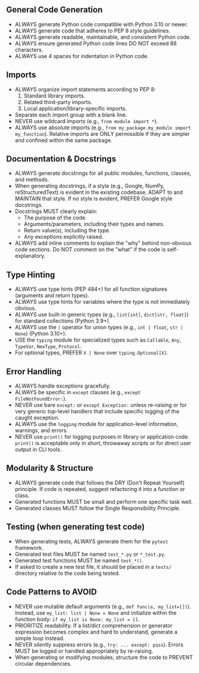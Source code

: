 ## General Code Generation

- ALWAYS generate Python code compatible with Python 3.10 or newer.
- ALWAYS generate code that adheres to PEP 8 style guidelines.
- ALWAYS generate readable, maintainable, and consistent Python code.
- ALWAYS ensure generated Python code lines DO NOT exceed 88 characters.
- ALWAYS use 4 spaces for indentation in Python code.

## Imports

- ALWAYS organize import statements according to PEP 8:
    1. Standard library imports.
    2. Related third-party imports.
    3. Local application/library-specific imports.
- Separate each import group with a blank line.
- NEVER use wildcard imports (e.g., `from module import *`).
- ALWAYS use absolute imports (e.g., `from my_package.my_module import my_function`). Relative imports are ONLY permissible if they are simpler and confined within the same package.

## Documentation & Docstrings

- ALWAYS generate docstrings for all public modules, functions, classes, and methods.
- When generating docstrings, if a style (e.g., Google, NumPy, reStructuredText) is evident in the existing codebase, ADAPT to and MAINTAIN that style. If no style is evident, PREFER Google style docstrings.
- Docstrings MUST clearly explain:
  - The purpose of the code.
  - Arguments/parameters, including their types and names.
  - Return value(s), including the type.
  - Any exceptions explicitly raised.
- ALWAYS add inline comments to explain the "why" behind non-obvious code sections. Do NOT comment on the "what" if the code is self-explanatory.

## Type Hinting

- ALWAYS use type hints (PEP 484+) for all function signatures (arguments and return types).
- ALWAYS use type hints for variables where the type is not immediately obvious.
- ALWAYS use built-in generic types (e.g., `list[int]`, `dict[str, float]`) for standard collections (Python 3.9+).
- ALWAYS use the `|` operator for union types (e.g., `int | float`, `str | None`) (Python 3.10+).
- USE the `typing` module for specialized types such as `Callable`, `Any`, `TypeVar`, `NewType`, `Protocol`.
- For optional types, PREFER `X | None` over `typing.Optional[X]`.

## Error Handling

- ALWAYS handle exceptions gracefully.
- ALWAYS be specific in `except` clauses (e.g., `except FileNotFoundError:`).
- NEVER use bare `except:` or `except Exception:` unless re-raising or for very generic top-level handlers that include specific logging of the caught exception.
- ALWAYS use the `logging` module for application-level information, warnings, and errors.
- NEVER use `print()` for logging purposes in library or application code. `print()` is acceptable only in short, throwaway scripts or for direct user output in CLI tools.

## Modularity & Structure

- ALWAYS generate code that follows the DRY (Don't Repeat Yourself) principle. If code is repeated, suggest refactoring it into a function or class.
- Generated functions MUST be small and perform one specific task well.
- Generated classes MUST follow the Single Responsibility Principle.

## Testing (when generating test code)

- When generating tests, ALWAYS generate them for the `pytest` framework.
- Generated test files MUST be named `test_*.py` or `*_test.py`.
- Generated test functions MUST be named `test_*()`.
- If asked to create a new test file, it should be placed in a `tests/` directory relative to the code being tested.

## Code Patterns to AVOID

- NEVER use mutable default arguments (e.g., `def func(a, my_list=[])`). Instead, use `my_list: list | None = None` and initialize within the function body: `if my_list is None: my_list = []`.
- PRIORITIZE readability. If a list/dict comprehension or generator expression becomes complex and hard to understand, generate a simple loop instead.
- NEVER silently suppress errors (e.g., `try: ... except: pass`). Errors MUST be logged or handled appropriately by re-raising.
- When generating or modifying modules, structure the code to PREVENT circular dependencies.